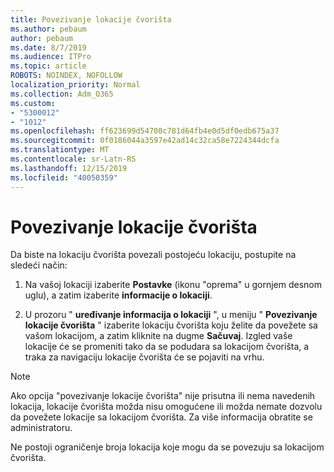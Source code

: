 ```yaml
---
title: Povezivanje lokacije čvorišta
ms.author: pebaum
author: pebaum
ms.date: 8/7/2019
ms.audience: ITPro
ms.topic: article
ROBOTS: NOINDEX, NOFOLLOW
localization_priority: Normal
ms.collection: Adm_O365
ms.custom:
- "5300012"
- "1012"
ms.openlocfilehash: ff623699d54700c781d64fb4e0d5df0edb675a37
ms.sourcegitcommit: 0f0186044a3597e42ad14c32ca58e7224344dcfa
ms.translationtype: MT
ms.contentlocale: sr-Latn-RS
ms.lasthandoff: 12/15/2019
ms.locfileid: "40050359"
---
```

# <a name="associate-a-hub-site"></a>Povezivanje lokacije čvorišta

Da biste na lokaciju čvorišta povezali postojeću lokaciju, postupite na sledeći način:
  
1. Na vašoj lokaciji izaberite **Postavke** (ikonu "oprema" u gornjem desnom uglu), a zatim izaberite **informacije o lokaciji**.

2. U prozoru " **uređivanje informacija o lokaciji** ", u meniju " **Povezivanje lokacije čvorišta** " izaberite lokaciju čvorišta koju želite da povežete sa vašom lokacijom, a zatim kliknite na dugme **Sačuvaj**. Izgled vaše lokacije će se promeniti tako da se podudara sa lokacijom čvorišta, a traka za navigaciju lokacije čvorišta će se pojaviti na vrhu.

 > [!Note]
>Ako opcija "povezivanje lokacije čvorišta" nije prisutna ili nema navedenih lokacija, lokacije čvorišta možda nisu omogućene ili možda nemate dozvolu da povežete lokacije sa lokacijom čvorišta. Za više informacija obratite se administratoru.
>
>Ne postoji ograničenje broja lokacija koje mogu da se povezuju sa lokacijom čvorišta.
  